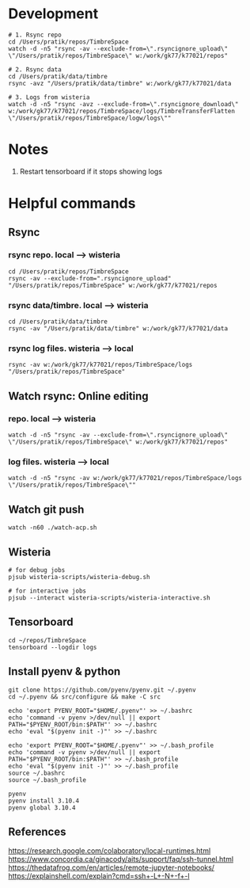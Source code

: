 # Development
```
# 1. Rsync repo
cd /Users/pratik/repos/TimbreSpace
watch -d -n5 "rsync -av --exclude-from=\".rsyncignore_upload\" \"/Users/pratik/repos/TimbreSpace\" w:/work/gk77/k77021/repos"

# 2. Rsync data
cd /Users/pratik/data/timbre
rsync -avz "/Users/pratik/data/timbre" w:/work/gk77/k77021/data

# 3. Logs from wisteria
watch -d -n5 "rsync -avz --exclude-from=\".rsyncignore_download\" w:/work/gk77/k77021/repos/TimbreSpace/logs/TimbreTransferFlatten \"/Users/pratik/repos/TimbreSpace/logw/logs\""

```
# Notes

1. Restart tensorboard if it stops showing logs

# Helpful commands
## Rsync

### rsync repo. local --> wisteria
```
cd /Users/pratik/repos/TimbreSpace
rsync -av --exclude-from=".rsyncignore_upload" "/Users/pratik/repos/TimbreSpace" w:/work/gk77/k77021/repos
```

### rsync data/timbre. local --> wisteria
```
cd /Users/pratik/data/timbre
rsync -av "/Users/pratik/data/timbre" w:/work/gk77/k77021/data
```

### rsync log files. wisteria --> local
```
rsync -av w:/work/gk77/k77021/repos/TimbreSpace/logs "/Users/pratik/repos/TimbreSpace"
```


## Watch rsync: Online editing

### repo. local --> wisteria
```
watch -d -n5 "rsync -av --exclude-from=\".rsyncignore_upload\" \"/Users/pratik/repos/TimbreSpace\" w:/work/gk77/k77021/repos"
```

### log files. wisteria --> local
```
watch -d -n5 "rsync -av w:/work/gk77/k77021/repos/TimbreSpace/logs \"/Users/pratik/repos/TimbreSpace\""
```

## Watch git push

```
watch -n60 ./watch-acp.sh
```

## Wisteria

```
# for debug jobs 
pjsub wisteria-scripts/wisteria-debug.sh

# for interactive jobs
pjsub --interact wisteria-scripts/wisteria-interactive.sh

```

## Tensorboard
```
cd ~/repos/TimbreSpace
tensorboard --logdir logs
```
## Install pyenv & python

```
git clone https://github.com/pyenv/pyenv.git ~/.pyenv
cd ~/.pyenv && src/configure && make -C src

echo 'export PYENV_ROOT="$HOME/.pyenv"' >> ~/.bashrc
echo 'command -v pyenv >/dev/null || export PATH="$PYENV_ROOT/bin:$PATH"' >> ~/.bashrc
echo 'eval "$(pyenv init -)"' >> ~/.bashrc

echo 'export PYENV_ROOT="$HOME/.pyenv"' >> ~/.bash_profile
echo 'command -v pyenv >/dev/null || export PATH="$PYENV_ROOT/bin:$PATH"' >> ~/.bash_profile
echo 'eval "$(pyenv init -)"' >> ~/.bash_profile
source ~/.bashrc
source ~/.bash_profile

pyenv
pyenv install 3.10.4
pyenv global 3.10.4
```
## References
https://research.google.com/colaboratory/local-runtimes.html
https://www.concordia.ca/ginacody/aits/support/faq/ssh-tunnel.html
https://thedatafrog.com/en/articles/remote-jupyter-notebooks/
https://explainshell.com/explain?cmd=ssh+-L+-N+-f+-l
